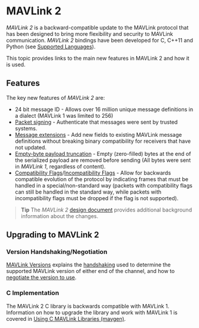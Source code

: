# MAVLink 2

*MAVLink 2* is a backward-compatible update to the MAVLink protocol that has been designed to bring more flexibility and security to MAVLink communication. *MAVLink 2* bindings have been developed for C, C++11 and Python (see [Supported Languages](../README.md#supported_languages)).

This topic provides links to the main new features in MAVLink 2 and how it is used.

## Features

The key new features of *MAVLink 2* are:

* 24 bit message ID - Allows over 16 million unique message definitions in a dialect (MAVLink 1 was limited to 256)
* [Packet signing](../guide/message_signing.md) - Authenticate that messages were sent by trusted systems.
* [Message extensions](../guide/define_xml_element.md#message_extensions) - Add new fields to existing MAVLink message definitions without breaking binary compatibility for receivers that have not updated. 
* [Empty-byte payload truncation](../guide/serialization.md#payload_truncation) - Empty (zero-filled) bytes at the end of the serialized payload are removed before sending (All bytes were sent in *MAVLink 1*, regardless of content). 
* [Compatibility Flags](../guide/serialization.md#compat_flags)/[Incompatibility Flags](../guide/serialization.md#incompat_flags) - Allow for backwards compatible evolution of the protocol by indicating frames that must be handled in a special/non-standard way (packets with compatibility flags can still be handled in the standard way, while packets with incompatibility flags must be dropped if the flag is not supported).

> **Tip** The *MAVLink 2* [design document](https://docs.google.com/document/d/1XtbD0ORNkhZ8eKrsbSIZNLyg9sFRXMXbsR2mp37KbIg/edit?usp=sharing) provides additional background information about the changes.

## Upgrading to MAVLink 2

### Version Handshaking/Negotiation

[MAVLink Versions](../guide/mavlink_version.md) explains the [handshaking](../guide/mavlink_version.md#version_handshaking) used to determine the supported MAVLink version of either end of the channel, and how to [negotiate the version to use](#negotiating_versions).

### C Implementation

The MAVLink 2 C library is backwards compatible with MAVLink 1. Information on how to upgrade the library and work with MAVLink 1 is covered in [Using C MAVLink Libraries (mavgen)](../mavgen_c/README.md).